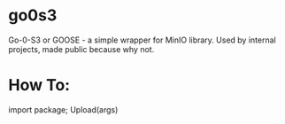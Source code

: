 # go0s3
Go-0-S3 or GOOSE - a simple wrapper for MinIO library. Used by internal projects, made public because why not.

# How To:
import package;
Upload(args)

